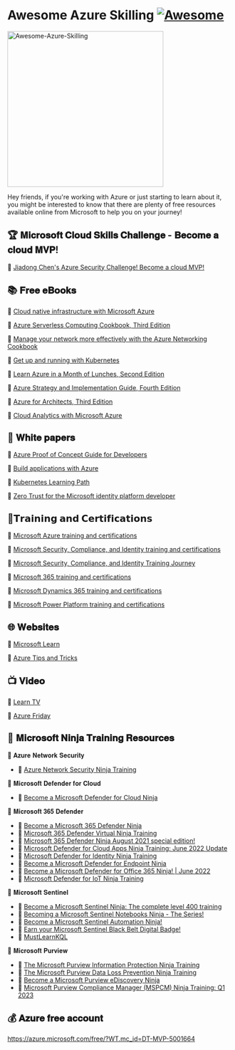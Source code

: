 # Awesome Azure Skilling [![Awesome](https://awesome.re/badge.svg)](https://github.com/MarketingPipeline/Awesome-Repo-Template/)

<a href="https://github.com/chenjd/Awesome-Azure-Skilling/">
<img height=350 alt="Awesome-Azure-Skilling" src="https://capsule-render.vercel.app/api?type=waving&color=007FFF&height=300&section=header&text=Awesome-Azure-Skilling&fontSize=70&fontColor=ffffff&animation=fadeIn&fontAlignY=38&desc=&descAlignY=60&descAlign=50"></img></a>

Hey friends, if you're working with Azure or just starting to learn about it, you might be interested to know that there are plenty of free resources available online from Microsoft to help you on your journey!

## 🏆 𝐌𝐢𝐜𝐫𝐨𝐬𝐨𝐟𝐭 𝐂𝐥𝐨𝐮𝐝 𝐒𝐤𝐢𝐥𝐥𝐬 𝐂𝐡𝐚𝐥𝐥𝐞𝐧𝐠𝐞 - 𝐁𝐞𝐜𝐨𝐦𝐞 𝐚 𝐜𝐥𝐨𝐮𝐝 𝐌𝐕𝐏! 
📌 [Jiadong Chen's Azure Security Challenge! Become a cloud MVP!](https://learn.microsoft.com/en-au/training/challenges?id=d57442ce-27bf-4bb6-a689-f95c6abdf0e7&WT.mc_id=DT-MVP-5001664)

## 📚 𝐅𝐫𝐞𝐞 𝐞𝐁𝐨𝐨𝐤𝐬
📌 [Cloud native infrastructure with Microsoft Azure](https://azure.microsoft.com/en-gb/resources/cloud-native-infrastructure-with-microsoft-azure/?WT.mc_id=DT-MVP-5001664)

📌 [Azure Serverless Computing Cookbook, Third Edition](https://azure.microsoft.com/en-us/resources/azure-serverless-computing-cookbook/?WT.mc_id=DT-MVP-5001664)

📌 [Manage your network more effectively with the Azure Networking Cookbook](https://azure.microsoft.com/resources/azure-networking-cookbook/?WT.mc_id=DT-MVP-5001664)

📌 [Get up and running with Kubernetes](https://azure.microsoft.com/en-us/resources/kubernetes-ebook-collection/?WT.mc_id=DT-MVP-5001664)

📌 [Learn Azure in a Month of Lunches, Second Edition](https://azure.microsoft.com/resources/learn-azure-in-a-month-of-lunches/?WT.mc_id=DT-MVP-5001664)

📌 [Azure Strategy and Implementation Guide, Fourth Edition](https://azure.microsoft.com/en-us/resources/azure-strategy-and-implementation-guide-fourth-edition/?WT.mc_id=DT-MVP-5001664)

📌 [Azure for Architects, Third Edition](https://azure.microsoft.com/resources/azure-for-architects/?WT.mc_id=DT-MVP-5001664)

📌 [Cloud Analytics with Microsoft Azure](https://azure.microsoft.com/resources/cloud-analytics-with-microsoft-azure/?WT.mc_id=DT-MVP-5001664)

## 📝 𝐖𝐡𝐢𝐭𝐞 𝐩𝐚𝐩𝐞𝐫𝐬

📌 [Azure Proof of Concept Guide for Developers](https://azure.microsoft.com/resources/minimize-risks-and-costs-with-the-azure-developer-proof-of-concept-guide/?WT.mc_id=DT-MVP-5001664)

📌 [Build applications with Azure](https://azure.microsoft.com/resources/developers/?WT.mc_id=DT-MVP-5001664)

📌 [Kubernetes Learning Path](https://azure.microsoft.com/en-us/resources/kubernetes-learning-path/?WT.mc_id=DT-MVP-5001664)

📌 [Zero Trust for the Microsoft identity platform developer](https://azure.microsoft.com/en-us/resources/zero-trust-for-the-microsoft-identity-platform-developer/?WT.mc_id=DT-MVP-5001664)


## 🏅𝗧𝗿𝗮𝗶𝗻𝗶𝗻𝗴 𝗮𝗻𝗱 𝗖𝗲𝗿𝘁𝗶𝗳𝗶𝗰𝗮𝘁𝗶𝗼𝗻𝘀

📌 [Microsoft Azure training and certifications](https://lnkd.in/gffVnjCX)

📌 [Microsoft Security, Compliance, and Identity training and certifications](https://lnkd.in/g4sMw4KC)

📌 [Microsoft Security, Compliance, and Identity Training Journey](https://query.prod.cms.rt.microsoft.com/cms/api/am/binary/RWGDeL)

📌 [Microsoft 365 training and certifications](https://lnkd.in/gG8r399U)

📌 [Microsoft Dynamics 365 training and certifications](https://lnkd.in/gpJ6waPe)

📌 [Microsoft Power Platform training and certifications](https://lnkd.in/gfDb7AeW)

## 🌐 𝐖𝐞𝐛𝐬𝐢𝐭𝐞𝐬
📌 [Microsoft Learn](https://learn.microsoft.com/?WT.mc_id=DT-MVP-5001664)

📌 [Azure Tips and Tricks](https://microsoft.github.io/AzureTipsAndTricks?WT.mc_id=DT-MVP-5001664)

## 📺 𝐕𝐢𝐝𝐞𝐨

📌 [Learn TV](https://learn.microsoft.com/events/?WT.mc_id=DT-MVP-5001664)

📌 [Azure Friday](https://learn.microsoft.com/en-au/shows/azure-friday/?WT.mc_id=DT-MVP-5001664)

## 🥷 𝐌𝐢𝐜𝐫𝐨𝐬𝐨𝐟𝐭 𝐍𝐢𝐧𝐣𝐚 𝐓𝐫𝐚𝐢𝐧𝐢𝐧𝐠 𝐑𝐞𝐬𝐨𝐮𝐫𝐜𝐞𝐬

📌 𝐀𝐳𝐮𝐫𝐞 𝐍𝐞𝐭𝐰𝐨𝐫𝐤 𝐒𝐞𝐜𝐮𝐫𝐢𝐭𝐲
- 🥷 [Azure Network Security Ninja Training](https://lnkd.in/dXKE9hED)

📌 𝐌𝐢𝐜𝐫𝐨𝐬𝐨𝐟𝐭 𝐃𝐞𝐟𝐞𝐧𝐝𝐞𝐫 𝐟𝐨𝐫 𝐂𝐥𝐨𝐮𝐝
- 🥷 [Become a Microsoft Defender for Cloud Ninja](https://lnkd.in/dz97jS-2)

📌 𝐌𝐢𝐜𝐫𝐨𝐬𝐨𝐟𝐭 𝟑𝟔𝟓 𝐃𝐞𝐟𝐞𝐧𝐝𝐞𝐫
- 🥷 [Become a Microsoft 365 Defender Ninja](https://lnkd.in/dNqDxaG8)
- 🥷 [Microsoft 365 Defender Virtual Ninja Training](https://lnkd.in/djRrJ_ac)
- 🥷 [Microsoft 365 Defender Ninja August 2021 special edition!](https://lnkd.in/d-XXjt6E)
- 🥷 [Microsoft Defender for Cloud Apps Ninja Training: June 2022 Update](https://lnkd.in/dkfRfEKa)
- 🥷 [Microsoft Defender for Identity Ninja Training](https://lnkd.in/dKJmvP6b)
- 🥷 [Become a Microsoft Defender for Endpoint Ninja](https://lnkd.in/d_f3jd3K)
- 🥷 [Become a Microsoft Defender for Office 365 Ninja! | June 2022](https://lnkd.in/d7KJPJ85)
- 🥷 [Microsoft Defender for IoT Ninja Training](https://lnkd.in/dqaQCYa5)

📌 𝐌𝐢𝐜𝐫𝐨𝐬𝐨𝐟𝐭 𝐒𝐞𝐧𝐭𝐢𝐧𝐞𝐥
- 🥷 [Become a Microsoft Sentinel Ninja: The complete level 400 training](https://lnkd.in/g4XckSui)
- 🥷 [Becoming a Microsoft Sentinel Notebooks Ninja - The Series!](https://lnkd.in/dG9KbAwW)
- 🥷 [Become a Microsoft Sentinel Automation Ninja!](https://lnkd.in/dbQx55CB)
- 🥷 [Earn your Microsoft Sentinel Black Belt Digital Badge!](https://lnkd.in/dtgN7Jue)
- 🥷 [MustLearnKQL](https://lnkd.in/du7u4MKy)

📌 𝐌𝐢𝐜𝐫𝐨𝐬𝐨𝐟𝐭 𝐏𝐮𝐫𝐯𝐢𝐞𝐰
- 🥷 [The Microsoft Purview Information Protection Ninja Training](https://lnkd.in/dxAff9PZ)
- 🥷 [The Microsoft Purview Data Loss Prevention Ninja Training](https://lnkd.in/dRiSn8nk)
- 🥷 [Become a Microsoft Purview eDiscovery Ninja](https://lnkd.in/deFVZ9mk)
- 🥷 [Microsoft Purview Compliance Manager (MSPCM) Ninja Training: Q1 2023](https://lnkd.in/d6GMW2sy)

## 💰 𝐀𝐳𝐮𝐫𝐞 𝐟𝐫𝐞𝐞 𝐚𝐜𝐜𝐨𝐮𝐧𝐭

https://azure.microsoft.com/free/?WT.mc_id=DT-MVP-5001664





